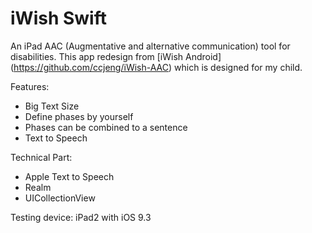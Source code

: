# iWish Swift

An iPad AAC (Augmentative and alternative communication) tool for disabilities.
This app redesign from [iWish Android] (https://github.com/ccjeng/iWish-AAC) which is designed for my child.

Features:
* Big Text Size
* Define phases by yourself
* Phases can be combined to a sentence
* Text to Speech

Technical Part:
* Apple Text to Speech
* Realm
* UICollectionView


Testing device: iPad2 with iOS 9.3
